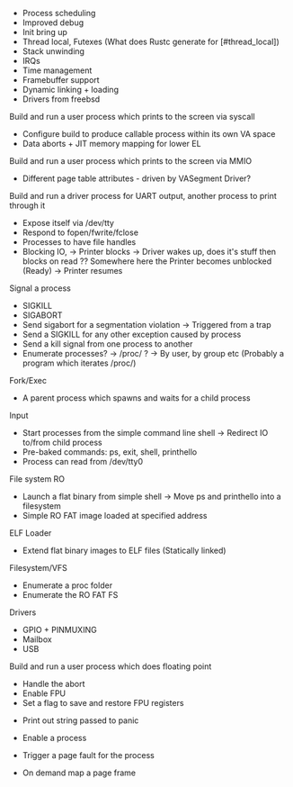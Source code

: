 - Process scheduling
- Improved debug
- Init bring up
- Thread local, Futexes (What does Rustc generate for [#thread_local])
- Stack unwinding
- IRQs
- Time management
- Framebuffer support
- Dynamic linking + loading
- Drivers from freebsd

Build and run a user process which prints to the screen via syscall
- Configure build to produce callable process within its own VA space
- Data aborts + JIT memory mapping for lower EL


Build and run a user process which prints to the screen via MMIO
- Different page table attributes - driven by VASegment Driver?


Build and run a driver process for UART output, another process to print through it
- Expose itself via /dev/tty
- Respond to fopen/fwrite/fclose
- Processes to have file handles
- Blocking IO, 
    -> Printer blocks
    -> Driver wakes up, does it's stuff then blocks on read
        ?? Somewhere here the Printer becomes unblocked (Ready)
    -> Printer resumes


Signal a process
- SIGKILL
- SIGABORT
- Send sigabort for a segmentation violation
    -> Triggered from a trap
- Send a SIGKILL for any other exception caused by process
- Send a kill signal from one process to another
- Enumerate processes?
    -> /proc/ ?
    -> By user, by group etc (Probably a program which iterates /proc/)


Fork/Exec
- A parent process which spawns and waits for a child process


Input
- Start processes from the simple command line shell
    -> Redirect IO to/from child process
- Pre-baked commands: ps, exit, shell, printhello
- Process can read from /dev/tty0


File system RO
- Launch a flat binary from simple shell
    -> Move ps and printhello into a filesystem
- Simple RO FAT image loaded at specified address


ELF Loader
- Extend flat binary images to ELF files (Statically linked)


Filesystem/VFS
- Enumerate a proc folder
- Enumerate the RO FAT FS


Drivers
- GPIO + PINMUXING
- Mailbox
- USB

Build and run a user process which does floating point
- Handle the abort
- Enable FPU
- Set a flag to save and restore FPU registers
* Print out string passed to panic

* Enable a process
* Trigger a page fault for the process
* On demand map a page frame

